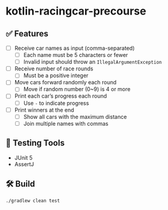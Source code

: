 # kotlin-racingcar-precourse

## ✅ Features

- [ ] Receive car names as input (comma-separated)
    - [ ] Each name must be 5 characters or fewer
    - [ ] Invalid input should throw an `IllegalArgumentException`
- [ ] Receive number of race rounds
    - [ ] Must be a positive integer
- [ ] Move cars forward randomly each round
    - [ ] Move if random number (0~9) is 4 or more
- [ ] Print each car’s progress each round
    - [ ] Use `-` to indicate progress
- [ ] Print winners at the end
    - [ ] Show all cars with the maximum distance
    - [ ] Join multiple names with commas

## 🧪 Testing Tools

- JUnit 5
- AssertJ

## 🛠️ Build

```bash
./gradlew clean test
```
